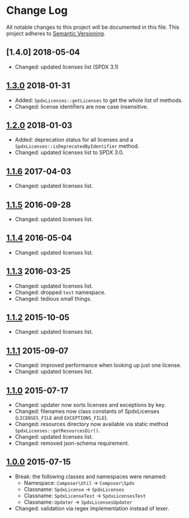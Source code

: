 # Change Log

All notable changes to this project will be documented in this file.
This project adheres to [Semantic Versioning](http://semver.org/).

## [1.4.0] 2018-05-04

  * Changed: updated licenses list (SPDX 3.1)

## [1.3.0] 2018-01-31

  * Added: `SpdxLicenses::getLicenses` to get the whole list of methods.
  * Changed: license identifiers are now case insensitive.

## [1.2.0] 2018-01-03

  * Added: deprecation status for all licenses and a `SpdxLicenses::isDeprecatedByIdentifier` method.
  * Changed: updated licenses list to SPDX 3.0.

## [1.1.6] 2017-04-03

  * Changed: updated licenses list.

## [1.1.5] 2016-09-28

  * Changed: updated licenses list.

## [1.1.4] 2016-05-04

  * Changed: updated licenses list.

## [1.1.3] 2016-03-25

  * Changed: updated licenses list.
  * Changed: dropped `test` namespace.
  * Changed: tedious small things.

## [1.1.2] 2015-10-05

  * Changed: updated licenses list.

## [1.1.1] 2015-09-07

  * Changed: improved performance when looking up just one license.
  * Changed: updated licenses list.

## [1.1.0] 2015-07-17

  * Changed: updater now sorts licenses and exceptions by key.
  * Changed: filenames now class constants of SpdxLicenses (`LICENSES_FILE` and `EXCEPTIONS_FILE`).
  * Changed: resources directory now available via static method `SpdxLicenses::getResourcesDir()`.
  * Changed: updated licenses list.
  * Changed: removed json-schema requirement.

## [1.0.0] 2015-07-15

  * Break: the following classes and namespaces were renamed:
    - Namespace: `Composer\Util` -> `Composer\Spdx`
    - Classname: `SpdxLicense` -> `SpdxLicenses`
    - Classname: `SpdxLicenseTest` -> `SpdxLicensesTest`
    - Classname: `Updater` -> `SpdxLicensesUpdater`
  * Changed: validation via regex implementation instead of lexer.

[1.3.0]: https://github.com/composer/spdx-licenses/compare/1.2.0...1.3.0
[1.2.0]: https://github.com/composer/spdx-licenses/compare/1.1.6...1.2.0
[1.1.6]: https://github.com/composer/spdx-licenses/compare/1.1.5...1.1.6
[1.1.5]: https://github.com/composer/spdx-licenses/compare/1.1.4...1.1.5
[1.1.4]: https://github.com/composer/spdx-licenses/compare/1.1.3...1.1.4
[1.1.3]: https://github.com/composer/spdx-licenses/compare/1.1.2...1.1.3
[1.1.2]: https://github.com/composer/spdx-licenses/compare/1.1.1...1.1.2
[1.1.1]: https://github.com/composer/spdx-licenses/compare/1.1.0...1.1.1
[1.1.0]: https://github.com/composer/spdx-licenses/compare/1.0.0...1.1.0
[1.0.0]: https://github.com/composer/spdx-licenses/compare/0281a7fe7820c990db3058844e7d448d7b70e3ac...1.0.0
